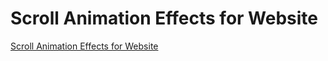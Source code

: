 # Scroll Animation Effects for Website

[Scroll Animation Effects for Website](https://www.youtube.com/watch?v=H9eD0mgBQ9U&ab_channel=OnlineTutorials)